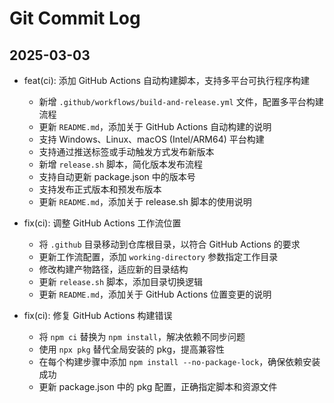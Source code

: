 # Git Commit Log

## 2025-03-03
- feat(ci): 添加 GitHub Actions 自动构建脚本，支持多平台可执行程序构建
  - 新增 `.github/workflows/build-and-release.yml` 文件，配置多平台构建流程
  - 更新 `README.md`，添加关于 GitHub Actions 自动构建的说明
  - 支持 Windows、Linux、macOS (Intel/ARM64) 平台构建
  - 支持通过推送标签或手动触发方式发布新版本
  - 新增 `release.sh` 脚本，简化版本发布流程
  - 支持自动更新 package.json 中的版本号
  - 支持发布正式版本和预发布版本
  - 更新 `README.md`，添加关于 release.sh 脚本的使用说明

- fix(ci): 调整 GitHub Actions 工作流位置
  - 将 `.github` 目录移动到仓库根目录，以符合 GitHub Actions 的要求
  - 更新工作流配置，添加 `working-directory` 参数指定工作目录
  - 修改构建产物路径，适应新的目录结构
  - 更新 `release.sh` 脚本，添加目录切换逻辑
  - 更新 `README.md`，添加关于 GitHub Actions 位置变更的说明

- fix(ci): 修复 GitHub Actions 构建错误
  - 将 `npm ci` 替换为 `npm install`，解决依赖不同步问题
  - 使用 `npx pkg` 替代全局安装的 pkg，提高兼容性
  - 在每个构建步骤中添加 `npm install --no-package-lock`，确保依赖安装成功
  - 更新 package.json 中的 pkg 配置，正确指定脚本和资源文件
